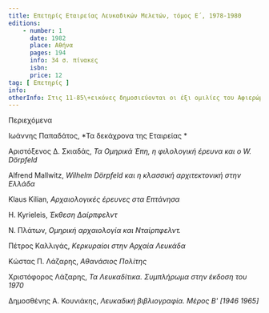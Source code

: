 ```yaml
---
title: Επετηρίς Εταιρείας Λευκαδικών Μελετών, τόμος Ε΄, 1978-1980
editions:
    - number: 1
      date: 1982
      place: Αθήνα
      pages: 194
      info: 34 σ. πίνακες
      isbn: 
      price: 12
tag: [ Επετηρίς ]
info: 
otherInfo: Στις 11-85\+εικόνες δημοσιεύονται οι έξι ομιλίες του Αφιερώματος στον Γουλιέλμο Νταίρπφελντ του 1978
---
```


Περιεχόμενα

Ιωάννης Παπαδάτος, *Τα δεκάχρονα της Εταιρείας *

Αριστόξενος Δ. Σκιαδάς, *Τα Ομηρικά Έπη, η φιλολογική έρευνα και ο W. Dörpfeld*

Alfrend Mallwitz, *Wilhelm Dörpfeld και η κλασσική αρχιτεκτονική στην Ελλάδα*

Klaus Kilian, *Αρχαιολογικές έρευνες στα Επτάνησα*

H. Kyrieleis, *Έκθεση Δαίρπφελντ*

Ν. Πλάτων, *Ομηρική αρχαιολογία και Νταίρπφελντ.*

Πέτρος Καλλιγάς, *Κερκυραίοι στην Αρχαία Λευκάδα*

Κώστας Π. Λάζαρης, *Αθανάσιος Πολίτης*

Χριστόφορος Λάζαρης, *Τα Λευκαδίτικα. Συμπλήρωμα στην έκδοση του 1970*

Δημοσθένης Α. Κουνιάκης, *Λευκαδική βιβλιογραφία. Μέρος Β' \[1946* *1965\]*
